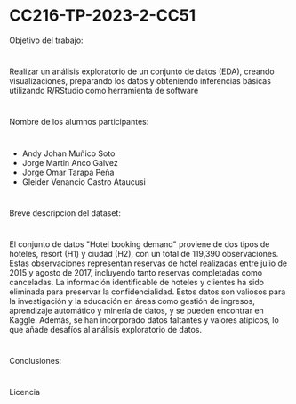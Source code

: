 # CC216-TP-2023-2-CC51

Objetivo del trabajo:
#
Realizar un análisis exploratorio de un conjunto de datos (EDA), creando visualizaciones,
preparando los datos y obteniendo inferencias básicas utilizando R/RStudio como
herramienta de software
#
Nombre de los alumnos participantes:
#
- Andy Johan Muñico Soto
- Jorge Martin Anco Galvez
- Jorge Omar Tarapa Peña
- Gleider Venancio Castro Ataucusi
#
Breve descripcion del dataset:
#
El conjunto de datos "Hotel booking demand" proviene de dos tipos de hoteles, resort (H1) y ciudad (H2), con un total de 119,390 observaciones. Estas observaciones representan reservas de hotel realizadas entre julio de 2015 y agosto de 2017, incluyendo tanto reservas completadas como canceladas. La información identificable de hoteles y clientes ha sido eliminada para preservar la confidencialidad. Estos datos son valiosos para la investigación y la educación en áreas como gestión de ingresos, aprendizaje automático y minería de datos, y se pueden encontrar en Kaggle. Además, se han incorporado datos faltantes y valores atípicos, lo que añade desafíos al análisis exploratorio de datos.
#
Conclusiones:
#

#
Licencia
#
